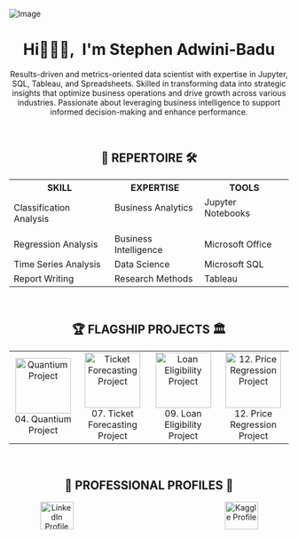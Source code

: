 ![Image](https://github.com/user-attachments/assets/37929506-e7cb-4c6f-b40e-7b702c92c463)

<h1 align="center">Hi🙋🏾‍♂️,&nbsp; I'm Stephen Adwini-Badu</h1>

<p align="center">
Results-driven and metrics-oriented data scientist with expertise in Jupyter, SQL, Tableau, and Spreadsheets. Skilled in transforming data into strategic insights that optimize business operations and drive growth across various industries. Passionate about leveraging business intelligence to support informed decision-making and enhance performance.
</p>

<br>

<h2 align="center">💼 REPERTOIRE 🛠️</h2>

<table align="center">
 <tr>
   <th >SKILL</th>
   <th style="text-align: center;">EXPERTISE</th>
   <th style="text-align: center;">TOOLS</th>
 </tr>
 <tr>
   <td>Classification Analysis &nbsp; &nbsp; &nbsp; &nbsp; &nbsp; &nbsp; &nbsp; &nbsp; &nbsp; &nbsp;</td>
   <td>Business Analytics &nbsp; &nbsp; &nbsp; &nbsp; &nbsp; &nbsp; &nbsp; &nbsp; &nbsp; &nbsp;</td>
   <td>Jupyter Notebooks &nbsp; &nbsp; &nbsp; &nbsp; &nbsp; &nbsp; &nbsp; &nbsp; &nbsp; &nbsp;</td>
 </tr>
 <tr>
   <td>Regression Analysis</td>
   <td>Business Intelligence</td>
   <td>Microsoft Office</td>
 </tr>
 <tr>
   <td>Time Series Analysis</td>
   <td>Data Science</td>
   <td>Microsoft SQL</td>
 </tr>
 <tr>
   <td>Report Writing</td>
   <td>Research Methods</td>
   <td>Tableau</td>
 </tr>
</table>

<br>

<h2 align="center">🏆 FLAGSHIP PROJECTS 🏛️</h2>

<table align="center" style="border: none; border-spacing: 0; text-align: center;">
  <tr>
    <td align="center">
      <a href="https://github.com/Stephen-Adwini-Badu/04.-Quantium-Project" target="_blank" style="text-decoration: none;">
        <img src="https://media1.giphy.com/media/v1.Y2lkPTc5MGI3NjExeXNjcmlwZXk3NDk0OTY3emg0cDB1NGN0M2JrdGZ3OTltMGo4NDFvOCZlcD12MV9zdGlja2Vyc19zZWFyY2gmY3Q9cw/3ohhwJPSL00H2r6Rhe/giphy.webp" alt="Quantium Project" width="100" />
        <br /> 04. Quantium Project
      </a>
    </td>
    <td align="center">
      <a href="https://github.com/Stephen-Adwini-Badu/07.-Ticket-Forecasting-Project" target="_blank" style="text-decoration: none;">
        <img src="https://media1.giphy.com/media/v1.Y2lkPTc5MGI3NjExeXNjcmlwZXk3NDk0OTY3emg0cDB1NGN0M2JrdGZ3OTltMGo4NDFvOCZlcD12MV9zdGlja2Vyc19zZWFyY2gmY3Q9cw/3ohhwJPSL00H2r6Rhe/giphy.webp" alt="Ticket Forecasting Project" width="100" />
        <br /> 07. Ticket Forecasting Project
      </a>
    </td>
    <td align="center">
      <a href="https://github.com/Stephen-Adwini-Badu/09.-Loan-Eligibility-Project" target="_blank" style="text-decoration: none;">
        <img src="https://media1.giphy.com/media/v1.Y2lkPTc5MGI3NjExeXNjcmlwZXk3NDk0OTY3emg0cDB1NGN0M2JrdGZ3OTltMGo4NDFvOCZlcD12MV9zdGlja2Vyc19zZWFyY2gmY3Q9cw/3ohhwJPSL00H2r6Rhe/giphy.webp" alt="Loan Eligibility Project" width="100" />
        <br /> 09. Loan Eligibility Project
      </a>
    </td>
    <td align="center">
      <a href="https://github.com/Stephen-Adwini-Badu/12.-Price-Regression-Project" target="_blank" style="text-decoration: none;">
        <img src="https://media1.giphy.com/media/v1.Y2lkPTc5MGI3NjExeXNjcmlwZXk3NDk0OTY3emg0cDB1NGN0M2JrdGZ3OTltMGo4NDFvOCZlcD12MV9zdGlja2Vyc19zZWFyY2gmY3Q9cw/3ohhwJPSL00H2r6Rhe/giphy.webp" alt="12. Price Regression Project" width="100" />
        <br /> 12. Price Regression Project
      </a>
    </td>
  </tr>
</table>

<br>

<h2 align="center">👔 PROFESSIONAL PROFILES 🪪</h2>

<p align="center">
  <a href="https://linkedin.com/in/stephen-adwini-badu-318402188" target="_blank" style="text-decoration: none;">
    <img src="https://raw.githubusercontent.com/rahuldkjain/github-profile-readme-generator/master/src/images/icons/Social/linked-in-alt.svg" alt="LinkedIn Profile" height="50" width="60" />
  </a>
  &emsp; &emsp; &emsp; &emsp; &emsp; &emsp; &emsp; &emsp; &emsp; &emsp; &emsp; &emsp; &emsp; &emsp; &emsp;
  <a href="https://kaggle.com/stephenadwinibadu" target="_blank" style="text-decoration: none;">
    <img src="https://raw.githubusercontent.com/rahuldkjain/github-profile-readme-generator/master/src/images/icons/Social/kaggle.svg" alt="Kaggle Profile" height="50" width="60" />
  </a>
</p>
